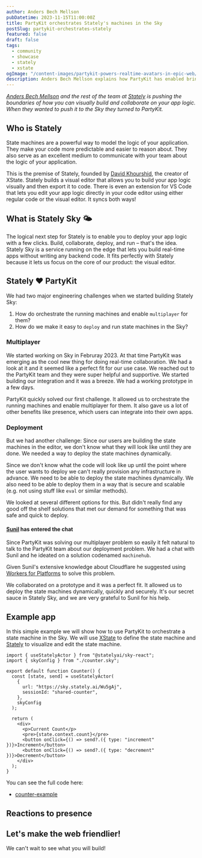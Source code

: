 ```yaml
---
author: Anders Bech Mellson
pubDatetime: 2023-11-15T11:00:00Z
title: PartyKit orchestrates Stately's machines in the Sky
postSlug: partykit-orchestrates-stately
featured: false
draft: false
tags:
  - community
  - showcase
  - stately
  - xstate
ogImage: "/content-images/partykit-powers-realtime-avatars-in-epic-web/social.png"
description: Anders Bech Mellson explains how PartyKit has enabled bringing state machines to the Stately Sky 🌤️
---
```


_[Anders Bech Mellson](https://github.com/mellson) and the rest of the team at [Stately](https://stately.ai/) is pushing the boundaries of how you can visually build and collaborate on your app logic. When they wanted to push it to the Sky they turned to PartyKit._

## Who is Stately

State machines are a powerful way to model the logic of your application. They make your code more predictable and easier to reason about. They also serve as an excellent medium to communicate with your team about the logic of your application.

This is the premise of Stately, founded by [David Khourshid](https://twitter.com/DavidKPiano), the creator of XState. Stately builds a visual editor that allows you to build your app logic visually and then export it to code. There is even an extension for VS Code that lets you edit your app logic directly in your code editor using either regular code or the visual editor. It syncs both ways!

## What is Stately Sky 🌤️

The logical next step for Stately is to enable you to deploy your app logic with a few clicks. Build, collaborate, deploy, and run – that's the idea. Stately Sky is a service running on the edge that lets you build real-time apps without writing any backend code. It fits perfectly with Stately because it lets us focus on the core of our product: the visual editor.

## Stately ❤️ PartyKit

We had two major engineering challenges when we started building Stately Sky:

1. How do orchestrate the running machines and enable `multiplayer` for them?
2. How do we make it easy to `deploy` and run state machines in the Sky?

### Multiplayer

We started working on Sky in Februray 2023. At that time PartyKit was emerging as the cool new thing for doing real-time collaboration. We had a look at it and it seemed like a perfect fit for our use case. We reached out to the PartyKit team and they were super helpful and supportive. We started building our integration and it was a breeze. We had a working prototype in a few days.

PartyKit quickly solved our first challenge. It allowed us to orchestrate the running machines and enable multiplayer for them. It also gave us a lot of other benefits like presence, which users can integrate into their own apps.

### Deployment

But we had another challenge: Since our users are building the state machines in the editor, we don't know what they will look like until they are done. We needed a way to deploy the state machines dynamically.

Since we don't know what the code will look like up until the point where the user wants to deploy we can't really provision any infrastructure in advance. We need to be able to deploy the state machines dynamically. We also need to be able to deploy them in a way that is secure and scalable (e.g. not using stuff like `eval` or similar methods).

We looked at several different options for this. But didn't really find any good off the shelf solutions that met our demand for something that was safe and quick to deploy.

#### [Sunil](https://twitter.com/threepointone) has entered the chat

Since PartyKit was solving our multiplayer problem so easily it felt natural to talk to the PartyKit team about our deployment problem. We had a chat with Sunil and he ideated on a solution codenamed `machinehub`.

Given Sunil's extensive knowledge about Cloudflare he suggested using [Workers for Platforms](https://developers.cloudflare.com/cloudflare-for-platforms/workers-for-platforms/) to solve this problem.

We collaborated on a prototype and it was a perfect fit. It allowed us to deploy the state machines dynamically, quickly and securely. It's our secret sauce in Stately Sky, and we are very grateful to Sunil for his help.

## Example app

In this simple example we will show how to use PartyKit to orchestrate a state machine in the Sky. We will use [XState](https://xstate.js.org/) to define the state machine and [Stately](https://stately.ai/) to visualize and edit the state machine.

```tsx
import { useStatelyActor } from "@statelyai/sky-react";
import { skyConfig } from "./counter.sky";

export default function Counter() {
  const [state, send] = useStatelyActor(
    {
      url: "https://sky.stately.ai/Wu5gAj",
      sessionId: "shared-counter",
    },
    skyConfig
  );

  return (
    <div>
      <p>Current Count</p>
      <pre>{state.context.count}</pre>
      <button onClick={() => send?.({ type: "increment" })}>Increment</button>
      <button onClick={() => send?.({ type: "decrement" })}>Decrement</button>
    </div>
  );
}
```

You can see the full code here:

- [counter-example](https://github.com/statelyai/sky-starter-app/blob/main/src/examples/counter.tsx)

## Reactions to presence

## Let's make the web friendlier!

We can't wait to see what you will build!
